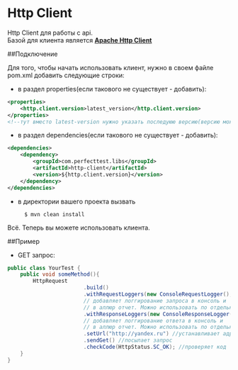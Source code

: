 # Http Client

Http Client для работы с api. <br>
Базой для клиента является <a href='http://hc.apache.org/httpclient-3.x/'>**Apache Http Client**</a>


##Подключение

Для того, чтобы начать использовать клиент, нужно в своем файле pom.xml добавить следующие строки:<br>

* в раздел properties(если такового не существует - добавить):
```xml
<properties>
    <http.client.version>latest_version</http.client.version>  
</properties>
<!--тут вместо latest-version нужно указать последуюю версию(версию можно увидеть в файле version.txt)-->
```
* в раздел dependencies(если такового не существует - добавить):


```xml
<dependencies>
    <dependency>
        <groupId>com.perfecttest.libs</groupId>
        <artifactId>http-client</artifactId>
        <version>${http.client.version}</version>
    </dependency>
</dependencies>
```

* в директории вашего проекта вызвать

        $ mvn clean install
    
Всё. Теперь вы можете использовать клиента.    

##Пример

* GET запрос:

```java
public class YourTest {
    public void someMethod(){
        HttpRequest
                        .build()
                        .withRequestLoggers(new ConsoleRequestLogger(), new AllureRequestLogger())
                        // добавляет логгирование запроса в консоль и 
                        // в аллюр отчет. Можно использовать по отдельности
                        .withResponseLoggers(new ConsoleResponseLogger(), new AllureResponseLogger()) 
                        // добавляет логгирование ответа в консоль и 
                        // в аллюр отчет. Можно использовать по отдельности
                        .setUrl("http://yandex.ru") //устанавливает адрес
                        .sendGet() //посылает запрос
                        .checkCode(HttpStatus.SC_OK); //проверяет код
    }
}
```

